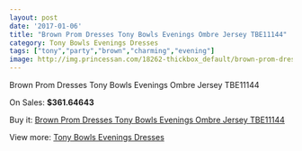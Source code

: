 ```yaml
---
layout: post
date: '2017-01-06'
title: "Brown Prom Dresses Tony Bowls Evenings Ombre Jersey TBE11144"
category: Tony Bowls Evenings Dresses
tags: ["tony","party","brown","charming","evening"]
image: http://img.princessan.com/18262-thickbox_default/brown-prom-dresses-tony-bowls-evenings-ombre-jersey-tbe11144.jpg
---
```

Brown Prom Dresses Tony Bowls Evenings Ombre Jersey TBE11144

On Sales: **$361.64643**
<a href="https://www.princessan.com/en/tony-bowls-evenings-dresses/8435-brown-prom-dresses-tony-bowls-evenings-ombre-jersey-tbe11144.html"><amp-img layout="responsive" width="600" height="600" src="//img.princessan.com/18262-thickbox_default/brown-prom-dresses-tony-bowls-evenings-ombre-jersey-tbe11144.jpg" alt="Brown Prom Dresses Tony Bowls Evenings Ombre Jersey TBE11144 0" /></a>
<a href="https://www.princessan.com/en/tony-bowls-evenings-dresses/8435-brown-prom-dresses-tony-bowls-evenings-ombre-jersey-tbe11144.html"><amp-img layout="responsive" width="600" height="600" src="//img.princessan.com/18265-thickbox_default/brown-prom-dresses-tony-bowls-evenings-ombre-jersey-tbe11144.jpg" alt="Brown Prom Dresses Tony Bowls Evenings Ombre Jersey TBE11144 1" /></a>
<a href="https://www.princessan.com/en/tony-bowls-evenings-dresses/8435-brown-prom-dresses-tony-bowls-evenings-ombre-jersey-tbe11144.html"><amp-img layout="responsive" width="600" height="600" src="//img.princessan.com/18264-thickbox_default/brown-prom-dresses-tony-bowls-evenings-ombre-jersey-tbe11144.jpg" alt="Brown Prom Dresses Tony Bowls Evenings Ombre Jersey TBE11144 2" /></a>
<a href="https://www.princessan.com/en/tony-bowls-evenings-dresses/8435-brown-prom-dresses-tony-bowls-evenings-ombre-jersey-tbe11144.html"><amp-img layout="responsive" width="600" height="600" src="//img.princessan.com/18263-thickbox_default/brown-prom-dresses-tony-bowls-evenings-ombre-jersey-tbe11144.jpg" alt="Brown Prom Dresses Tony Bowls Evenings Ombre Jersey TBE11144 3" /></a>

Buy it: [Brown Prom Dresses Tony Bowls Evenings Ombre Jersey TBE11144](https://www.princessan.com/en/tony-bowls-evenings-dresses/8435-brown-prom-dresses-tony-bowls-evenings-ombre-jersey-tbe11144.html "Brown Prom Dresses Tony Bowls Evenings Ombre Jersey TBE11144")

View more: [Tony Bowls Evenings Dresses](https://www.princessan.com/en/67-tony-bowls-evenings-dresses "Tony Bowls Evenings Dresses")
